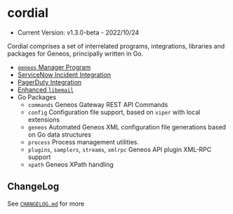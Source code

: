# cordial

* Current Version: v1.3.0-beta - 2022/10/24

Cordial comprises a set of interrelated programs, integrations, libraries and packages for Geneos, principally written in Go.

* [`geneos` Manager Program](tools/geneos/)
* [ServiceNow Incident Integration](integrations/servicenow/)
* [PagerDuty Integration](integrations/pagerduty/)
* [Enhanced `libemail`](libraries/libemail/)
* Go Packages
  * `commands`
    Geneos Gateway REST API Commands
  * `config`
    Configuration file support, based on `viper` with local extensions
  * `geneos`
    Automated Geneos XML configuration file generations based on Go data structures
  * `process`
    Process management utilities.
  * `plugins`, `samplers`, `streams`, `xmlrpc`
    Geneos API plugin XML-RPC support
  * `xpath`
    Geneos XPath handling

## ChangeLog

See [`CHANGELOG.md`](CHANGELOG.md) for more
